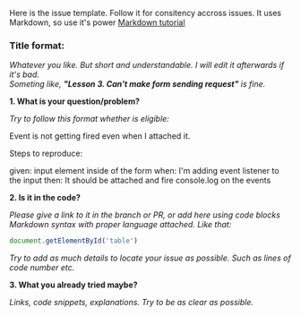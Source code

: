 Here is the issue template. Follow it for consitency accross issues.
It uses Markdown, so use it's power [Markdown tutorial](https://guides.github.com/features/mastering-markdown/)

### Title format:
*Whatever you like. But short and understandable. I will edit it afterwards if it's bad.  
Someting like, **"Lesson 3. Can't make form sending request"** is fine.*

**1. What is your question/problem?**

*Try to follow this format whether is eligible:*

Event is not getting fired even when I attached it.

Steps to reproduce:

given:
input element inside of the form
when:
I'm adding event listener to the input
then:
It should be attached and fire console.log on the events

**2. Is it in the code?** 

*Please give a link to it in the branch or PR, or add here using code blocks Markdown syntax with proper language attached.
Like that:* 
```javascript
document.getElementById('table')
```
*Try to add as much details to locate your issue as possible. Such as lines of code number etc.*

**3. What you already tried maybe?**

*Links, code snippets, explanations. Try to be as clear as possible.*
